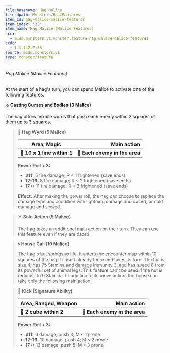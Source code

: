 ```yaml
---
file_basename: Hag Malice
file_dpath: Monsters/Hag/Features
item_id: hag-malice-malice-features
item_index: '35'
item_name: Hag Malice (Malice Features)
scc:
  - mcdm.monsters.v1:monster.feature:hag-malice-malice-features
scdc:
  - 1.1.1:2.2:35
source: mcdm.monsters.v1
type: monster/feature
---
```


###### Hag Malice (Malice Features)

At the start of a hag's turn, you can spend Malice to activate one of the following features.

❇️ **Casting Curses and Bodies (3 Malice)**

The hag utters terrible words that push each enemy within 2 squares of them up to 3 squares.

<!-- -->
> 🔳 **Hag Wyrd (5 Malice)**
>
> | **Area, Magic**             |               **Main action** |
> | --------------------------- | ----------------------------: |
> | **📏 10 x 1 line within 1** | **🎯 Each enemy in the area** |
>
> **Power Roll + 3:**
>
> - **≤11:** 5 fire damage; R < 1 frightened (save ends)
> - **12-16:** 8 fire damage; R < 2 frightened (save ends)
> - **17+:** 11 fire damage; R < 3 frightened (save ends)
>
> **Effect:** After making the power roll, the hag can choose to replace the damage type and condition with lightning damage and dazed, or cold damage and slowed.

<!-- -->
> ☠️ **Solo Action (5 Malice)**
>
> The hag takes an additional main action on their turn. They can use this feature even if they are dazed.

<!-- -->
> 🌀 **House Call (10 Malice)**
>
> The hag's hut springs to life. It enters the encounter map within 10 squares of the hag if it isn't already there and takes its turn. The hut is size 4, has 75 Stamina and damage immunity 3, and has speed 8 from its powerful set of animal legs. This feature can't be used if the hut is reduced to 0 Stamina. In addition to its move action, the house can take only the following main action.

<!-- -->
> 🔳 **Kick (Signature Ability)**
>
> | **Area, Ranged, Weapon** |               **Main action** |
> | ------------------------ | ----------------------------: |
> | **📏 2 cube within 2**   | **🎯 Each enemy in the area** |
>
> **Power Roll + 3:**
>
> - **≤11:** 6 damage; push 3; M < 1 prone
> - **12-16:** 10 damage; push 4; M < 2 prone
> - **17+:** 13 damage; push 5; M < 3 prone
